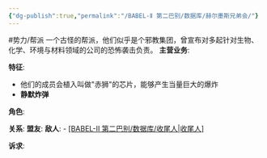 ```yaml
---
{"dg-publish":true,"permalink":"/BABEL-Ⅱ 第二巴别/数据库/赫尔墨斯兄弟会/"}
---
```


#势力/帮派
一个古怪的帮派，他们似乎是个邪教集团，曾宣布对多起针对生物、化学、环境与材料领域的公司的恐怖袭击负责。
**主营业务**:

**特征**:
- 他们的成员会植入叫做"赤狮"的芯片，能够产生当量巨大的爆炸
- **静默炸弹**

**角色**:

**关系**:
	**盟友**:
	**敌人**:
	- [[BABEL-Ⅱ 第二巴别/数据库/收尾人\|收尾人]](通缉-1)

**诉求**:
